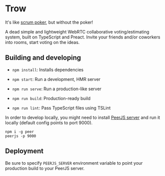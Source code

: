 # Trow

It's like [scrum poker](https://en.wikipedia.org/wiki/Planning_poker), but without the poker!

A dead simple and lightweight WebRTC collaborative voting/estimating system, built on TypeScript and Preact.
Invite your friends and/or coworkers into rooms, start voting on the ideas.

## Building and developing

*   `npm install`: Installs dependencies

*   `npm start`: Run a development, HMR server

*   `npm run serve`: Run a production-like server

*   `npm run build`: Production-ready build

*   `npm run lint`: Pass TypeScript files using TSLint

In order to develop locally, you might need to install [PeerJS server](https://github.com/peers/peerjs-server) and run it locally (default config points to port 9000).

```
npm i -g peer
peerjs -p 9000
```

## Deployment

Be sure to specify `PEERJS_SERVER` environment variable to point your production build to your PeerJS server. 

